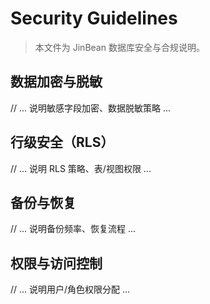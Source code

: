 # Security Guidelines

> 本文件为 JinBean 数据库安全与合规说明。

## 数据加密与脱敏
// ... 说明敏感字段加密、数据脱敏策略 ...

## 行级安全（RLS）
// ... 说明 RLS 策略、表/视图权限 ...

## 备份与恢复
// ... 说明备份频率、恢复流程 ...

## 权限与访问控制
// ... 说明用户/角色权限分配 ... 